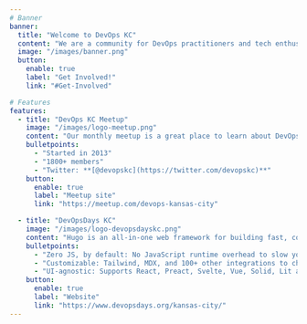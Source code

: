 ```yaml
---
# Banner
banner:
  title: "Welcome to DevOps KC"
  content: "We are a community for DevOps practitioners and tech enthusiasts in Kansas City and surrounding areas. There are a few different ways to get involved, from meetups to a yearly DevOpsDays, so find out more below, and join us!"
  image: "/images/banner.png"
  button:
    enable: true
    label: "Get Involved!"
    link: "#Get-Involved"

# Features
features:
  - title: "DevOps KC Meetup"
    image: "/images/logo-meetup.png"
    content: "Our monthly meetup is a great place to learn about DevOps and meet other DevOps practitioners in Kansas City. With more than 1800 members, we have a variety of attendees from engineers (both dev and ops), to tech professionals, managers, leads, architects and entrepreneurs, who all come together to learn about and share information on DevOps processes, tools, practices and benefits. <br /><br /> **Some more details about us:**"
    bulletpoints:
      - "Started in 2013"
      - "1800+ members"
      - "Twitter: **[@devopskc](https://twitter.com/devopskc)**"
    button:
      enable: true
      label: "Meetup site"
      link: "https://meetup.com/devops-kansas-city"

  - title: "DevOpsDays KC"
    image: "/images/logo-devopsdayskc.png"
    content: "Hugo is an all-in-one web framework for building fast, content-focused websites. It offers a range of exciting features for developers and website creators. Some of the key features are:"
    bulletpoints:
      - "Zero JS, by default: No JavaScript runtime overhead to slow you down."
      - "Customizable: Tailwind, MDX, and 100+ other integrations to choose from."
      - "UI-agnostic: Supports React, Preact, Svelte, Vue, Solid, Lit and more."
    button:
      enable: true
      label: "Website"
      link: "https://www.devopsdays.org/kansas-city/"
---
```

